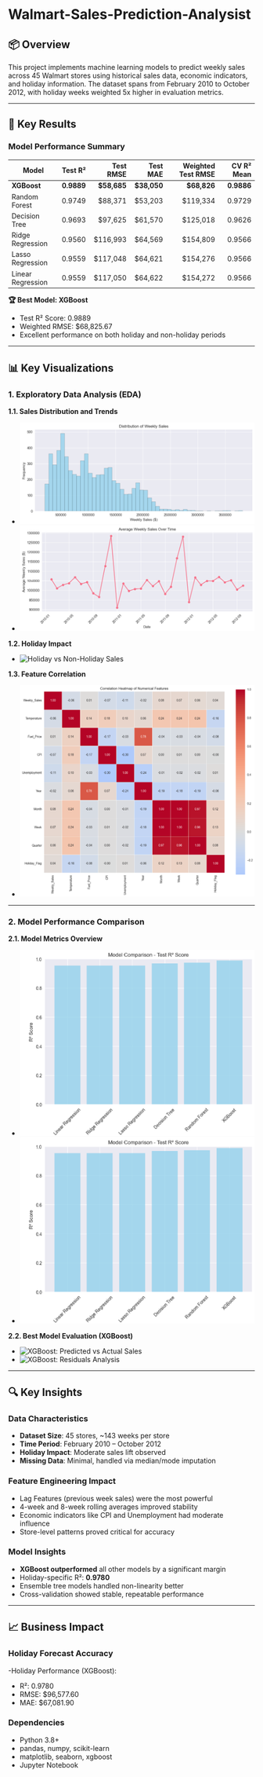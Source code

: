 # Walmart-Sales-Prediction-Analysist

## 📦 Overview
This project implements machine learning models to predict weekly sales across 45 Walmart stores using historical sales data, economic indicators, and holiday information. The dataset spans from February 2010 to October 2012, with holiday weeks weighted 5x higher in evaluation metrics.

---

## 🎯 Key Results

### Model Performance Summary

| Model             | Test R² | Test RMSE | Test MAE | Weighted Test RMSE | CV R² Mean |
|------------------|--------:|----------:|---------:|--------------------:|-----------:|
| **XGBoost**       | **0.9889** | **$58,685** | **$38,050** | **$68,826** | **0.9886** |
| Random Forest     | 0.9749  | $88,371   | $53,203  | $119,334            | 0.9729     |
| Decision Tree     | 0.9693  | $97,625   | $61,570  | $125,018            | 0.9626     |
| Ridge Regression  | 0.9560  | $116,993  | $64,569  | $154,809            | 0.9566     |
| Lasso Regression  | 0.9559  | $117,048  | $64,621  | $154,276            | 0.9566     |
| Linear Regression | 0.9559  | $117,050  | $64,622  | $154,272            | 0.9566     |

**🏆 Best Model: XGBoost**
- Test R² Score: 0.9889
- Weighted RMSE: $68,825.67
- Excellent performance on both holiday and non-holiday periods

---

## 📊 Key Visualizations

### 1. Exploratory Data Analysis (EDA)

**1.1. Sales Distribution and Trends**
- ![Distribution of Weekly Sales](Visualizations//weekly_sales.png)
- ![Avgerage Weekly Sales](visualizations/Avg_weekly_sales.png)

**1.2. Holiday Impact**
- ![Holiday vs Non-Holiday Sales](visualizations/eda_plots/holiday_vs_nonholiday_sales.png)

**1.3. Feature Correlation**
- ![Correlation Heatmap](visualizations/Heat_map.png)

---

### 2. Model Performance Comparison

**2.1. Model Metrics Overview**
- ![Model R² Comparison](visualizations/R2_comparison.png)
- ![Model RMSE Comparison](visualizations/R2_comparison.png)

**2.2. Best Model Evaluation (XGBoost)**
- ![XGBoost: Predicted vs Actual Sales](visualizations/predicted_vs_actual.png)
- ![XGBoost: Residuals Analysis](visualizations/Residual.png)

---



## 🔍 Key Insights

### Data Characteristics
- **Dataset Size**: 45 stores, ~143 weeks per store
- **Time Period**: February 2010 – October 2012
- **Holiday Impact**: Moderate sales lift observed
- **Missing Data**: Minimal, handled via median/mode imputation

### Feature Engineering Impact
- Lag Features (previous week sales) were the most powerful
- 4-week and 8-week rolling averages improved stability
- Economic indicators like CPI and Unemployment had moderate influence
- Store-level patterns proved critical for accuracy

### Model Insights
- **XGBoost outperformed** all other models by a significant margin
- Holiday-specific R²: **0.9780**
- Ensemble tree models handled non-linearity better
- Cross-validation showed stable, repeatable performance

---

## 📈 Business Impact

### Holiday Forecast Accuracy
-Holiday Performance (XGBoost):
- R²: 0.9780
- RMSE: $96,577.60
- MAE: $67,081.90


### Dependencies
- Python 3.8+
- pandas, numpy, scikit-learn
- matplotlib, seaborn, xgboost
- Jupyter Notebook







